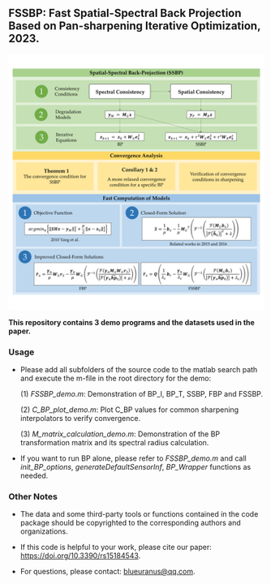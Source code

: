 ## **FSSBP: Fast Spatial-Spectral Back Projection Based on Pan-sharpening Iterative Optimization, 2023.**

![](GA.png)

**This repository contains 3 demo programs and the datasets used in the paper.**

### Usage

+ Please add all subfolders of the source code to the matlab search path and execute the m-file in the root directory for the demo: 

  (1) *FSSBP_demo.m*: Demonstration of BP_I, BP_T, SSBP, FBP and FSSBP.

  (2) *C_BP_plot_demo.m*: Plot C_BP values for common sharpening interpolators to verify convergence.

  (3) *M_matrix_calculation_demo.m*: Demonstration of the BP transformation matrix and its spectral radius calculation.

+ If you want to run BP alone, please refer to *FSSBP_demo.m* and call *init_BP_options*, *generateDefaultSensorInf*, *BP_Wrapper* functions as needed.


### Other Notes

+ The data and some third-party tools or functions contained in the code package should be copyrighted to the corresponding authors and organizations.

+ If this code is helpful to your work, please cite our paper: https://doi.org/10.3390/rs15184543.

+ For questions, please contact: blueuranus@qq.com.
